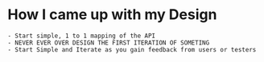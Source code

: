 # How I came up with my Design
    - Start simple, 1 to 1 mapping of the API 
    - NEVER EVER OVER DESIGN THE FIRST ITERATION OF SOMETING 
    - Start Simple and Iterate as you gain feedback from users or testers 
    
